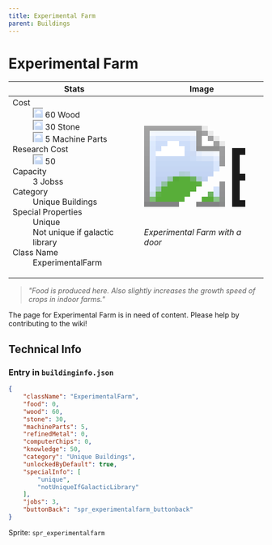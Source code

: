 ```yaml
---
title: Experimental Farm
parent: Buildings
---
```

# Experimental Farm

[//]: # (Pre-generated content)
<table><thead><tr><th>Stats</th><th>Image</th></tr></thead><tbody><tr><td><dl><dt>Cost</dt><dd><div class="resource-icon"><img style="object-position: -637px -751px;" src="https://tfe2-wiki.github.io/assets/sprites.png"></div> 60 Wood<br><div class="resource-icon"><img style="object-position: -637px -737px;" src="https://tfe2-wiki.github.io/assets/sprites.png"></div> 30 Stone<br><div class="resource-icon"><img style="object-position: -795px -761px;" src="https://tfe2-wiki.github.io/assets/sprites.png"></div> 5 Machine Parts</dd><dt>Research Cost</dt><dd><div class="resource-icon"><img style="object-position: -268px -522px;" src="https://tfe2-wiki.github.io/assets/sprites.png"></div> 50</dd><dt>Capacity</dt><dd>3 Jobss</dd><dt>Category</dt><dd>Unique Buildings</dd><dt>Special Properties</dt><dd>Unique<br>Not unique if galactic library</dd><dt>Class Name</dt><dd>ExperimentalFarm</dd></dl></td><td><style>.building-image {width: 200px;height: 200px;overflow: hidden;position: relative;}.building-image img {image-rendering: pixelated;object-fit: none;transform: scale(10);transform-origin: left top;position: absolute;left: 0;top: 0;}.resource-image {width: 200px;height: 200px;overflow: hidden;position: relative;}.resource-image img {image-rendering: pixelated;object-fit: none;transform: scale(20);transform-origin: left top;position: absolute;left: 0;top: 0;}.building-icon {width: 20px;height: 20px;overflow: hidden;position: relative;display: inline-block;}.building-icon img {image-rendering: pixelated;object-fit: none;transform: scale(1);transform-origin: left top;position: absolute;left: 0;top: 0;}.resource-icon {width: 20px;height: 20px;overflow: hidden;position: relative;display: inline-block;}.resource-icon img {image-rendering: pixelated;object-fit: none;transform: scale(2);transform-origin: left top;position: absolute;left: 0;top: 0;}</style><div class="building-image"><img style="object-position: -322px -988px;" src="https://tfe2-wiki.github.io/assets/sprites.png" alt="Experimental Farm Back"><img style="object-position: -92px -916px;" src="https://tfe2-wiki.github.io/assets/sprites.png" alt="Experimental Farm"></div><i>Experimental Farm with a door</i></td></tr></tbody></table><blockquote><i>"Food is produced here. Also slightly increases the growth speed of crops in indoor farms."</i></blockquote>

The page for Experimental Farm is in need of content. Please help by contributing to the wiki!

## Technical Info
### Entry in `buildinginfo.json`

```json
{
    "className": "ExperimentalFarm",
    "food": 0,
    "wood": 60,
    "stone": 30,
    "machineParts": 5,
    "refinedMetal": 0,
    "computerChips": 0,
    "knowledge": 50,
    "category": "Unique Buildings",
    "unlockedByDefault": true,
    "specialInfo": [
        "unique",
        "notUniqueIfGalacticLibrary"
    ],
    "jobs": 3,
    "buttonBack": "spr_experimentalfarm_buttonback"
}
```

Sprite: `spr_experimentalfarm`


